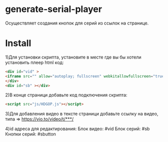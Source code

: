 # generate-serial-player
Осуществляет создания кнопок для серий из ссылок на странице.

# Install
1)Для установки скрипта, установите в месте где вы бы хотели установить плеер html код:

```html
<div id="vid" >
<iframe src="" allow="autoplay; fullscreen" webkitallowfullscreen="true" mozallowfullscreen="true" allowfullscreen="true" frameborder="0" width="100%" height="100%"></iframe>
</div>
<div id="sb" ></div>
```

2)В конце страници добавьте код подключения скрипта:
```html
<script src="js/HDGOP.js"></script>
```
3)Для добавления видео в тексте страници добавьте ссылку на видео, типа => https://vio.to/video/t/***/

4)id адреса для редактирования:
 Блок видео: #vid
 Блок серий: #sb
 Кнопки серий: #sbutton

